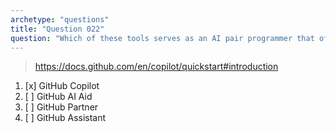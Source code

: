 ```yaml
---
archetype: "questions"
title: "Question 022"
question: "Which of these tools serves as an AI pair programmer that offers autocomplete-style suggestions as you code?"
---
```



> https://docs.github.com/en/copilot/quickstart#introduction
1. [x] GitHub Copilot
1. [ ] GitHub AI Aid
1. [ ] GitHub Partner
1. [ ] GitHub Assistant
